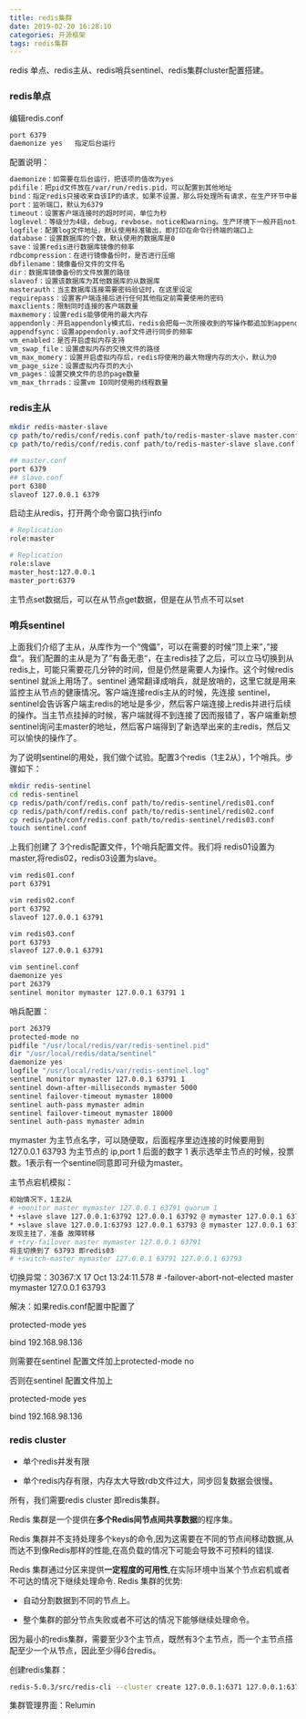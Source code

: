 ```yaml
---
title: redis集群
date: 2019-02-20 16:28:10
categories: 开源框架
tags: redis集群
---
```


redis 单点、redis主从、redis哨兵sentinel、redis集群cluster配置搭建。

<!--more-->

### redis单点

编辑redis.conf

```bash
port 6379
daemonize yes   指定后台运行
```

配置说明：

```bash
daemonize：如需要在后台运行，把该项的值改为yes
pdifile：把pid文件放在/var/run/redis.pid，可以配置到其他地址
bind：指定redis只接收来自该IP的请求，如果不设置，那么将处理所有请求，在生产环节中最好设置该项
port：监听端口，默认为6379
timeout：设置客户端连接时的超时时间，单位为秒
loglevel：等级分为4级，debug，revbose，notice和warning。生产环境下一般开启notice
logfile：配置log文件地址，默认使用标准输出，即打印在命令行终端的端口上
database：设置数据库的个数，默认使用的数据库是0
save：设置redis进行数据库镜像的频率
rdbcompression：在进行镜像备份时，是否进行压缩
dbfilename：镜像备份文件的文件名
dir：数据库镜像备份的文件放置的路径
slaveof：设置该数据库为其他数据库的从数据库
masterauth：当主数据库连接需要密码验证时，在这里设定
requirepass：设置客户端连接后进行任何其他指定前需要使用的密码
maxclients：限制同时连接的客户端数量
maxmemory：设置redis能够使用的最大内存
appendonly：开启appendonly模式后，redis会把每一次所接收到的写操作都追加到appendonly.aof文件中，当redis重新启动时，会从该文件恢复出之前的状态
appendfsync：设置appendonly.aof文件进行同步的频率
vm_enabled：是否开启虚拟内存支持
vm_swap_file：设置虚拟内存的交换文件的路径
vm_max_momery：设置开启虚拟内存后，redis将使用的最大物理内存的大小，默认为0
vm_page_size：设置虚拟内存页的大小
vm_pages：设置交换文件的总的page数量
vm_max_thrrads：设置vm IO同时使用的线程数量
```

### redis主从

```bash
mkdir redis-master-slave
cp path/to/redis/conf/redis.conf path/to/redis-master-slave master.conf
cp path/to/redis/conf/redis.conf path/to/redis-master-slave slave.conf

## master.conf
port 6379
## slave.conf
port 6380
slaveof 127.0.0.1 6379
```

启动主从redis，打开两个命令窗口执行info

```bash
# Replication
role:master

# Replication
role:slave
master_host:127.0.0.1
master_port:6379
```

主节点set数据后，可以在从节点get数据，但是在从节点不可以set

### 哨兵sentinel

上面我们介绍了主从，从库作为一个“傀儡”，可以在需要的时候“顶上来”，”接盘“。我们配置的主从是为了”有备无患“，在主redis挂了之后，可以立马切换到从redis上，可能只需要花几分钟的时间，但是仍然是需要人为操作。这个时候redis sentinel 就派上用场了。sentinel 通常翻译成哨兵，就是放哨的，这里它就是用来监控主从节点的健康情况。客户端连接redis主从的时候，先连接 sentinel，sentinel会告诉客户端主redis的地址是多少，然后客户端连接上redis并进行后续的操作。当主节点挂掉的时候，客户端就得不到连接了因而报错了，客户端重新想sentinel询问主master的地址，然后客户端得到了新选举出来的主redis，然后又可以愉快的操作了。

为了说明sentinel的用处，我们做个试验。配置3个redis（1主2从），1个哨兵。步骤如下：

```bash
mkdir redis-sentinel
cd redis-sentinel
cp redis/path/conf/redis.conf path/to/redis-sentinel/redis01.conf
cp redis/path/conf/redis.conf path/to/redis-sentinel/redis02.conf
cp redis/path/conf/redis.conf path/to/redis-sentinel/redis03.conf
touch sentinel.conf
```

上我们创建了 3个redis配置文件，1个哨兵配置文件。我们将 redis01设置为master,将redis02，redis03设置为slave。

```bash
vim redis01.conf
port 63791

vim redis02.conf
port 63792
slaveof 127.0.0.1 63791

vim redis03.conf
port 63793
slaveof 127.0.0.1 63791

vim sentinel.conf
daemonize yes
port 26379
sentinel monitor mymaster 127.0.0.1 63791 1  
```

哨兵配置：

```bash
port 26379
protected-mode no
pidfile "/usr/local/redis/var/redis-sentinel.pid"
dir "/usr/local/redis/data/sentinel"
daemonize yes
logfile "/usr/local/redis/var/redis-sentinel.log"
sentinel monitor mymaster 127.0.0.1 63791 1
sentinel down-after-milliseconds mymaster 5000
sentinel failover-timeout mymaster 18000
sentinel auth-pass mymaster admin
sentinel failover-timeout mymaster 18000
sentinel auth-pass mymaster admin
```

mymaster 为主节点名字，可以随便取，后面程序里边连接的时候要用到 127.0.0.1 63793 为主节点的 ip,port 1 后面的数字 1 表示选举主节点的时候，投票数。1表示有一个sentinel同意即可升级为master。

主节点宕机模拟：

```bash
初始情况下，1主2从
# +monitor master mymaster 127.0.0.1 63791 quorum 1
* +slave slave 127.0.0.1:63792 127.0.0.1 63792 @ mymaster 127.0.0.1 63791
* +slave slave 127.0.0.1:63793 127.0.0.1 63793 @ mymaster 127.0.0.1 63791
发现主挂了，准备 故障转移
# +try-failover master mymaster 127.0.0.1 63791
将主切换到了 63793 即redis03 
# +switch-master mymaster 127.0.0.1 63791 127.0.0.1 63793
```

切换异常：30367:X 17 Oct 13:24:11.578 # -failover-abort-not-elected master mymaster 127.0.0.1 63793

解决：如果redis.conf配置中配置了

protected-mode yes

bind 192.168.98.136

则需要在sentinel 配置文件加上protected-mode no

否则在sentinel 配置文件加上

protected-mode yes  

bind 192.168.98.136

### redis cluster

- 单个redis并发有限

- 单个redis内存有限，内存太大导致rdb文件过大，同步回复数据会很慢。

所有，我们需要redis cluster 即redis集群。

Redis 集群是一个提供在**多个Redis间节点间共享数据**的程序集。

Redis 集群并不支持处理多个keys的命令,因为这需要在不同的节点间移动数据,从而达不到像Redis那样的性能,在高负载的情况下可能会导致不可预料的错误.

Redis 集群通过分区来提供**一定程度的可用性**,在实际环境中当某个节点宕机或者不可达的情况下继续处理命令. Redis 集群的优势:

- 自动分割数据到不同的节点上。

- 整个集群的部分节点失败或者不可达的情况下能够继续处理命令。

因为最小的redis集群，需要至少3个主节点，既然有3个主节点，而一个主节点搭配至少一个从节点，因此至少得6台redis。

创建redis集群：

```bash
redis-5.0.3/src/redis-cli --cluster create 127.0.0.1:6371 127.0.0.1:6372 127.0.0.1:6373 127.0.0.1:6374 127.0.0.1:6375 127.0.0.1:6376 --cluster-replicas 1
```

集群管理界面：Relumin
